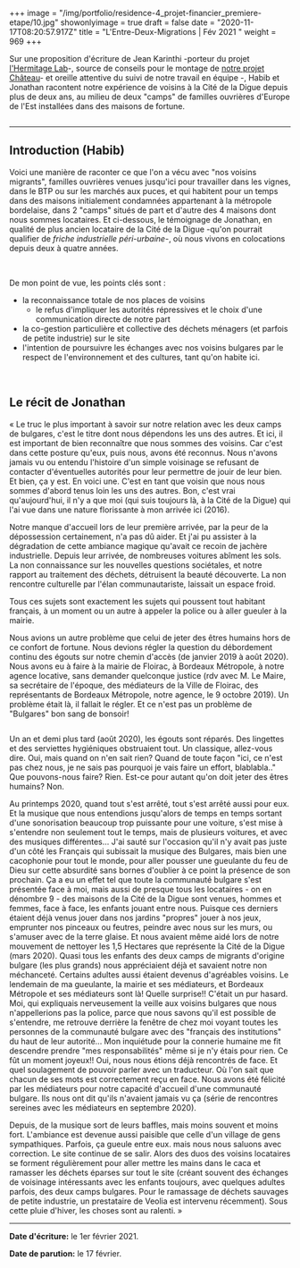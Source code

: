 +++
image = "/img/portfolio/residence-4_projet-financier_premiere-etape/10.jpg"
showonlyimage = true
draft = false
date = "2020-11-17T08:20:57.917Z"
title = "L'Entre-Deux-Migrations | Fév 2021 "
weight = 969
+++

Sur une proposition d'écriture de Jean Karinthi -porteur du projet <a href="https://www.hermitagelelab.com/" target=_blank>l'Hermitage Lab</a>-, source de conseils pour le montage de <a href="https://blog.association-tedua.fr/accueil/residence-4_projet-financier_premiere-etape/" target=_blank>notre projet Château</a>- et oreille attentive du suivi de notre travail en équipe -, Habib et Jonathan racontent notre expérience de voisins à la Cité de la Digue depuis plus de deux ans, au milieu de deux "camps" de familles ouvrières d'Europe de l'Est installées dans des maisons de fortune.


<img src="/img/portfolio/residence-4_projet-financier_premiere-etape/10.jpg" alt=""> 
<br>

---

## Introduction (Habib)

Voici une manière de raconter ce que l'on a vécu avec "nos voisins migrants", familles ouvrières venues jusqu'ici pour travailler dans les vignes, dans le BTP ou sur les marchés aux puces, et qui habitent pour un temps dans des maisons initialement condamnées appartenant à la métropole bordelaise, dans 2 "camps" situés de part et d'autre des 4 maisons dont nous sommes locataires. 
Et ci-dessous, le témoignage de Jonathan, en qualité de plus ancien locataire de la Cité de la Digue -qu'on pourrait qualifier de *friche industrielle péri-urbaine*-, où nous vivons en colocations depuis deux à quatre années. 

<br>

<img src="/img/portfolio/fev-2021-entre-deux-migrations/2.jpg" alt=""> 
<br>

De mon point de vue, les points clés sont :
- la reconnaissance totale de nos places de voisins
	- le refus d'impliquer les autorités répressives et le choix d'une communication directe de notre part
- la co-gestion particulière et collective des déchets ménagers (et parfois de petite industrie) sur le site
- l'intention de poursuivre les échanges avec nos voisins bulgares par le respect de l'environnement et des cultures, tant qu'on habite ici.

<br>

## Le récit de Jonathan 
« Le truc le plus important à savoir sur notre relation avec les deux camps de bulgares, c'est le titre dont nous dépendons les uns des autres. Et ici, il est important de bien reconnaître que nous sommes des voisins. Car c'est dans cette posture qu'eux, puis nous, avons été reconnus.
Nous n'avons jamais vu ou entendu l'histoire d'un simple voisinage se refusant de contacter d'éventuelles autorités pour leur permettre de jouir de leur bien. Et bien, ça y est. En voici une.
C'est en tant que voisin que nous nous sommes d'abord tenus loin les uns des autres. Bon, c'est vrai qu'aujourd'hui, il n'y a que moi (qui suis toujours là, à la Cité de la Digue) qui l'ai vue dans une nature florissante à mon arrivée ici (2016).

Notre manque d'accueil lors de leur première arrivée, par la peur de la dépossession certainement, n'a pas dû aider. Et j'ai pu assister à la dégradation de cette ambiance magique qu'avait ce recoin de jachère industrielle.
Depuis leur arrivée, de nombreuses voitures abîment les sols.
La non connaissance sur les nouvelles questions sociétales, et notre rapport au traitement des déchets, détruisent la beauté découverte.
La non rencontre culturelle par l'élan communautariste, laissait un espace froid.

Tous ces sujets sont exactement les sujets qui poussent tout habitant français, à un moment ou un autre à appeler la police ou à aller gueuler à la mairie.

Nous avions un autre problème que celui de jeter des êtres humains hors de ce confort de fortune.
Nous devions régler la question du débordement continu des égouts sur notre chemin d'accès (de janvier 2019 à août 2020). Nous avons eu à faire à la mairie de Floirac, à Bordeaux Métropole, à notre agence locative, sans demander quelconque justice (rdv avec M. Le Maire, sa secrétaire de l'époque, des médiateurs de la Ville de Floirac, des représentants de Bordeaux Métropole, notre agence, le 9 octobre 2019). Un problème était là, il fallait le régler. Et ce n'est pas un problème de "Bulgares" bon sang de bonsoir!

<img src="/img/portfolio/fev-2021-entre-deux-migrations/3.jpg" alt=""> 
<br>

Un an et demi plus tard (août 2020), les égouts sont réparés. Des lingettes et des serviettes hygiéniques obstruaient tout. Un classique, allez-vous dire. Oui, mais quand on n'en sait rien? Quand de toute façon "ici, ce n'est pas chez nous, je ne sais pas pourquoi je vais faire un effort, blablabla.." Que pouvons-nous faire? Rien. Est-ce pour autant qu'on doit jeter des êtres humains? Non.

Au printemps 2020, quand tout s'est arrêté, tout s'est arrêté aussi pour eux. Et la musique que nous entendions jusqu'alors de temps en temps sortant d'une sonorisation beaucoup trop puissante pour une voiture, s'est mise à s'entendre non seulement tout le temps, mais de plusieurs voitures, et avec des musiques différentes... J'ai sauté sur l'occasion qu'il n'y avait pas juste d'un côté les Français qui subissait la musique des Bulgares, mais bien une cacophonie pour tout le monde, pour aller pousser une gueulante du feu de Dieu sur cette absurdité sans bornes d'oublier à ce point la présence de son prochain. Ça a eu un effet tel que toute la communauté bulgare s'est présentée face à moi, mais aussi de presque tous les locataires - on en dénombre 9 - des maisons de la Cité de la Digue sont venues, hommes et femmes, face à face, les enfants jouant entre nous. Puisque ces derniers étaient déjà venus jouer dans nos jardins "propres" jouer à nos jeux, emprunter nos pinceaux ou feutres, peindre avec nous sur les murs, ou s'amuser avec de la terre glaise. Et nous avaient même aidé lors de notre mouvement de nettoyer les 1,5 Hectares que représente la Cité de la Digue (mars 2020). Quasi tous les enfants des deux camps de migrants d'origine bulgare (les plus grands) nous appréciaient déjà et savaient notre non méchanceté. Certains adultes aussi étaient devenus d'agréables voisins. Le lendemain de ma gueulante, la mairie et ses médiateurs, et Bordeaux Métropole et ses médiateurs sont là! Quelle surprise!! C'était un pur hasard.
Moi, qui expliquais nerveusement la veille aux voisins bulgares que nous n'appellerions pas la police, parce que nous savons qu'il est possible de s'entendre, me retrouve derrière la fenêtre de chez moi voyant toutes les personnes de la communauté bulgare avec des "français des institutions" du haut de leur autorité... Mon inquiétude pour la connerie humaine me fit descendre prendre "mes responsabilités" même si je n'y étais pour rien. Ce fût un moment joyeux!! Oui, nous nous étions déjà rencontrés de face.
Et quel soulagement de pouvoir parler avec un traducteur. Où l'on sait que chacun de ses mots est correctement reçu en face.
Nous avons été félicité par les médiateurs pour notre capacité d'accueil d'une communauté bulgare. Ils nous ont dit qu'ils n'avaient jamais vu ça (série de rencontres sereines avec les médiateurs en septembre 2020).

Depuis, de la musique sort de leurs baffles, mais moins souvent et moins fort. L'ambiance est devenue aussi paisible que celle d'un village de gens sympathiques. Parfois, ça gueule entre eux. mais nous nous saluons avec correction. Le site continue de se salir. Alors des duos des voisins locataires se forment régulièrement pour aller mettre les mains dans le caca et ramasser les déchets éparses sur tout le site (créant souvent des échanges de voisinage intéressants avec les enfants toujours, avec quelques adultes parfois, des deux camps bulgares. Pour le ramassage de déchets sauvages de petite industrie, un prestataire de Veolia est intervenu récemment). Sous cette pluie d'hiver, les choses sont au ralenti. »


---

**Date d'écriture:** le 1er février 2021.

**Date de parution:** le 17 février.



